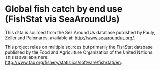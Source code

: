 # Global fish catch by end use (FishStat via SeaAroundUs)

This data is sourced from the Sea Around Us database published by Pauly, Zeller and Palomares, available at: http://www.seaaroundus.org/.

This project relies on multiple sources but primarily the FishStat database published by the Food and Agriculture Organization of the United Nations. This is available here: http://www.fao.org/fishery/statistics/software/fishstatj/en.
